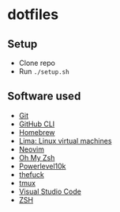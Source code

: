 # dotfiles

## Setup

- Clone repo
- Run `./setup.sh`

## Software used

- [Git](https://git-scm.com)
- [GitHub CLI](https://github.com/cli/cli)
- [Homebrew](https://brew.sh/)
- [Lima: Linux virtual machines](https://github.com/lima-vm/lima)
- [Neovim](https://neovim.io/)
- [Oh My Zsh](https://github.com/ohmyzsh/ohmyzsh)
- [Powerlevel10k](https://github.com/romkatv/powerlevel10k)
- [thefuck](https://github.com/nvbn/thefuck)
- [tmux](https://github.com/tmux/tmux)
- [Visual Studio Code](https://code.visualstudio.com/)
- [ZSH](http://zsh.sourceforge.net/)
